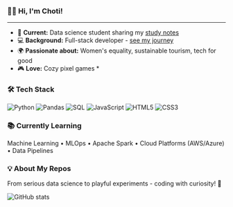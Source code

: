 ### 👋🏽 Hi, I'm Choti!

---

- 🚀 **Current:** Data science student sharing my [study notes](https://github.com/jgchoti/studynote-data)
- 💻 **Background:** Full-stack developer - [see my journey](https://github.com/jgchoti/studynote)
- 🌍 **Passionate about:** Women's equality, sustainable tourism, tech for good
- 🎮 **Love:** Cozy pixel games *

### 🛠️ Tech Stack
![Python](https://img.shields.io/badge/python-3670A0?style=flat&logo=python&logoColor=white)
![Pandas](https://img.shields.io/badge/pandas-150458?style=flat&logo=pandas&logoColor=white)
![SQL](https://img.shields.io/badge/sql-336791?style=flat&logo=postgresql&logoColor=white)
![JavaScript](https://img.shields.io/badge/javascript-323330?style=flat&logo=javascript&logoColor=F7DF1E)
![HTML5](https://img.shields.io/badge/html5-E34F26?style=flat&logo=html5&logoColor=white)
![CSS3](https://img.shields.io/badge/css3-1572B6?style=flat&logo=css3&logoColor=white)

### 📚 Currently Learning
Machine Learning • MLOps • Apache Spark • Cloud Platforms (AWS/Azure) • Data Pipelines

### 💡 About My Repos
From serious data science to playful experiments - coding with curiosity! 🌸

![GitHub stats](https://github-readme-stats.vercel.app/api?username=jgchoti&show_icons=true&theme=default)

